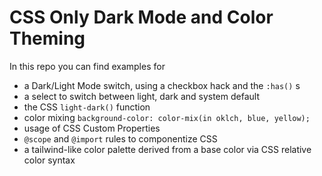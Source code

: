 # CSS Only Dark Mode and Color Theming

In this repo you can find examples for

- a Dark/Light Mode switch, using a checkbox hack and the `:has()` s
- a select to switch between light, dark and system default
- the CSS `light-dark()` function
- color mixing `background-color: color-mix(in oklch, blue, yellow);`
- usage of CSS Custom Properties
- `@scope` and `@import` rules to componentize CSS
- a tailwind-like color palette derived from a base color via CSS relative color syntax
